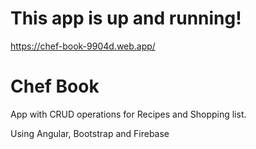 # This app is up and running!
https://chef-book-9904d.web.app/


# Chef Book
App with CRUD operations for Recipes and Shopping list.

Using Angular, Bootstrap and Firebase
